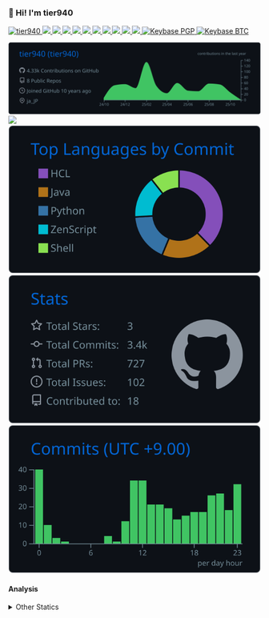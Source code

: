 ### 👋 Hi! I'm tier940

<p align="left"> 
  <a href="https://github.com/tier940/tier940/">
    <img src="https://komarev.com/ghpvc/?username=tier940" alt="tier940" />
  </a>
  <a href="http://twitter.com/tier940">
    <img height="20" src="https://img.shields.io/twitter/follow/tier940?label=Twitter&logo=twitter&style=flat" />
  </a>
  <a href="https://github.com/tier940">
    <img height="20" src="https://img.shields.io/github/followers/tier940?label=follow&logo=github&style=flat" />
  </a>
  <a href="https://www.reddit.com/user/tier940">
    <img height="20" src="https://img.shields.io/reddit/user-karma/combined/tier940?label=Reddit&logo=reddit&style=flat" />
  </a>
  <a href="https://stackoverflow.com/users/17317833/tier940">
    <img height="20" src="https://img.shields.io/stackexchange/stackoverflow/r/17317833?label=StackOverflow&logo=stack-overflow&style=flat" />
  </a>
  <a href="https://zenn.dev/tier940">
    <img height="20" src="https://zenn.badge.nikaera.com/s/tier940/likes" />
  </a>
  <a href="https://zenn.dev/tier940">
    <img height="20" src="https://zenn.badge.nikaera.com/s/tier940/followers" />
  </a>
  <a href="https://zenn.dev/tier940">
    <img height="20" src="https://zenn.badge.nikaera.com/s/tier940/articles" />
  </a>
  <a href="http://qiita.com/tier940">
    <img height="20" src="https://qiita-badge.apiapi.app/s/tier940/posts.svg" />
  </a>
  <a href="http://qiita.com/tier940">
    <img height="20" src="https://qiita-badge.apiapi.app/s/tier940/contributions.svg" />
  </a>
  <a href="https://github.com/tier940/tier940/">
    <img height="20" src="https://github.com/tier940/tier940/actions/workflows/main.yml/badge.svg" />
  </a>
  <a href="https://keybase.io/tier940">
    <img alt="Keybase PGP" src="https://img.shields.io/keybase/pgp/tier940">
  </a>
  <a href="https://keybase.io/tier940">
    <img alt="Keybase BTC" src="https://img.shields.io/keybase/btc/tier940">
  </a>
</p>

[![](https://raw.githubusercontent.com/tier940/tier940/main/profile-summary-card-output/github_dark/0-profile-details.svg)](https://github.com/vn7n24fzkq/github-profile-summary-cards)
[![](https://raw.githubusercontent.com/tier940/tier940/main/profile-summary-card-output/github_dark/1-repos-per-language.svg)](https://github.com/vn7n24fzkq/github-profile-summary-cards) [![](https://raw.githubusercontent.com/tier940/tier940/main/profile-summary-card-output/github_dark/2-most-commit-language.svg)](https://github.com/vn7n24fzkq/github-profile-summary-cards)
[![](https://raw.githubusercontent.com/tier940/tier940/main/profile-summary-card-output/github_dark/3-stats.svg)](https://github.com/vn7n24fzkq/github-profile-summary-cards) [![](https://raw.githubusercontent.com/tier940/tier940/main/profile-summary-card-output/github_dark/4-productive-time.svg)](https://github.com/vn7n24fzkq/github-profile-summary-cards)


#### Analysis
<!-- <img height="150" src="https://github.com/tier940/tier940/blob/master/images/stat.svg" alt="Alternative Text"/> -->

<details>
  <summary>Other Statics</summary>
  <!--START_SECTION:waka-->
![Code Time](http://img.shields.io/badge/Code%20Time-2%2C687%20hrs%2017%20mins-blue)

**🐱 My GitHub Data** 

> 📦 15.6 kB Used in GitHub's Storage 
 > 
> 💼 Opted to Hire
 > 
> 📜 11 Public Repositories 
 > 
> 🔑 1 Private Repositories 
 > 
**I'm an Early 🐤** 

```text
🌞 Morning                1019 commits        ████░░░░░░░░░░░░░░░░░░░░░   14.54 % 
🌆 Daytime                2730 commits        ██████████░░░░░░░░░░░░░░░   38.94 % 
🌃 Evening                2617 commits        █████████░░░░░░░░░░░░░░░░   37.33 % 
🌙 Night                  644 commits         ██░░░░░░░░░░░░░░░░░░░░░░░   09.19 % 
```
📅 **I'm Most Productive on Saturday** 

```text
Monday                   777 commits         ███░░░░░░░░░░░░░░░░░░░░░░   11.08 % 
Tuesday                  1303 commits        █████░░░░░░░░░░░░░░░░░░░░   18.59 % 
Wednesday                795 commits         ███░░░░░░░░░░░░░░░░░░░░░░   11.34 % 
Thursday                 883 commits         ███░░░░░░░░░░░░░░░░░░░░░░   12.60 % 
Friday                   801 commits         ███░░░░░░░░░░░░░░░░░░░░░░   11.43 % 
Saturday                 1500 commits        █████░░░░░░░░░░░░░░░░░░░░   21.40 % 
Sunday                   951 commits         ███░░░░░░░░░░░░░░░░░░░░░░   13.57 % 
```


📊 **This Week I Spent My Time On** 

```text
🕑︎ Time Zone: Asia/Tokyo

💬 Programming Languages: 
Java                     2 hrs 56 mins       ████████████████░░░░░░░░░   65.41 % 
Groovy                   18 mins             ██░░░░░░░░░░░░░░░░░░░░░░░   06.96 % 
Other                    14 mins             █░░░░░░░░░░░░░░░░░░░░░░░░   05.30 % 
Log                      11 mins             █░░░░░░░░░░░░░░░░░░░░░░░░   04.16 % 
Markdown                 10 mins             █░░░░░░░░░░░░░░░░░░░░░░░░   03.87 % 

🔥 Editors: 
IntelliJ                 3 hrs 44 mins       █████████████████████░░░░   83.48 % 
VS Code                  44 mins             ████░░░░░░░░░░░░░░░░░░░░░   16.52 % 

💻 Operating System: 
Linux                    4 hrs 14 mins       ████████████████████████░   94.64 % 
Windows                  14 mins             █░░░░░░░░░░░░░░░░░░░░░░░░   05.36 % 
```

**I Mostly Code in Java** 

```text
Java                     10 repos            ██████████░░░░░░░░░░░░░░░   40.00 % 
ZenScript                3 repos             ███░░░░░░░░░░░░░░░░░░░░░░   12.00 % 
HCL                      2 repos             ██░░░░░░░░░░░░░░░░░░░░░░░   08.00 % 
HTML                     2 repos             ██░░░░░░░░░░░░░░░░░░░░░░░   08.00 % 
Dockerfile               1 repo              █░░░░░░░░░░░░░░░░░░░░░░░░   04.00 % 
```



**Timeline**

![Lines of Code chart](https://raw.githubusercontent.com/tier940/tier940/main/assets/bar_graph.png)


 Last Updated on 16/08/2023 01:10:49 UTC
<!--END_SECTION:waka-->
</details>
